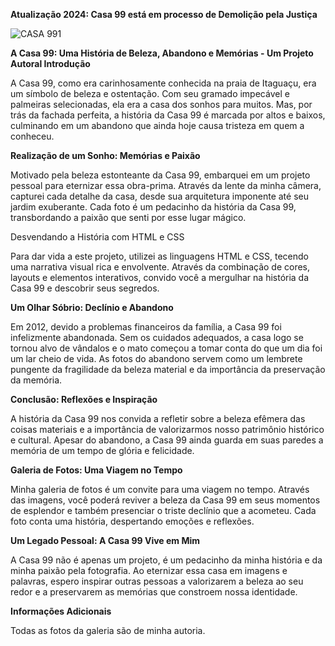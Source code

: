 **Atualização 2024: Casa 99 está em processo de Demolição pela Justiça**

![CASA 991](https://github.com/Costanza22/Casa-99/assets/81304267/a9edfa37-70f0-4431-80e7-11acb420d88c)



**A Casa 99: Uma História de Beleza, Abandono e Memórias - Um Projeto Autoral
Introdução**

A Casa 99, como era carinhosamente conhecida na praia de Itaguaçu, era um símbolo de beleza e ostentação. Com seu gramado impecável e palmeiras selecionadas, ela era a casa dos sonhos para muitos. Mas, por trás da fachada perfeita, a história da Casa 99 é marcada por altos e baixos, culminando em um abandono que ainda hoje causa tristeza em quem a conheceu.

**Realização de um Sonho: Memórias e Paixão**

Motivado pela beleza estonteante da Casa 99, embarquei em um projeto pessoal para eternizar essa obra-prima. Através da lente da minha câmera, capturei cada detalhe da casa, desde sua arquitetura imponente até seu jardim exuberante. Cada foto é um pedacinho da história da Casa 99, transbordando a paixão que senti por esse lugar mágico.

Desvendando a História com HTML e CSS

Para dar vida a este projeto, utilizei as linguagens HTML e CSS, tecendo uma narrativa visual rica e envolvente. Através da combinação de cores, layouts e elementos interativos, convido você a mergulhar na história da Casa 99 e descobrir seus segredos.

**Um Olhar Sóbrio: Declínio e Abandono**

Em 2012, devido a problemas financeiros da família, a Casa 99 foi infelizmente abandonada. Sem os cuidados adequados, a casa logo se tornou alvo de vândalos e o mato começou a tomar conta do que um dia foi um lar cheio de vida. As fotos do abandono servem como um lembrete pungente da fragilidade da beleza material e da importância da preservação da memória.

**Conclusão: Reflexões e Inspiração**

A história da Casa 99 nos convida a refletir sobre a beleza efêmera das coisas materiais e a importância de valorizarmos nosso patrimônio histórico e cultural. Apesar do abandono, a Casa 99 ainda guarda em suas paredes a memória de um tempo de glória e felicidade.

**Galeria de Fotos: Uma Viagem no Tempo**

Minha galeria de fotos é um convite para uma viagem no tempo. Através das imagens, você poderá reviver a beleza da Casa 99 em seus momentos de esplendor e também presenciar o triste declínio que a acometeu. Cada foto conta uma história, despertando emoções e reflexões.

**Um Legado Pessoal: A Casa 99 Vive em Mim**

A Casa 99 não é apenas um projeto, é um pedacinho da minha história e da minha paixão pela fotografia. Ao eternizar essa casa em imagens e palavras, espero inspirar outras pessoas a valorizarem a beleza ao seu redor e a preservarem as memórias que constroem nossa identidade.

**Informações Adicionais**

Todas as fotos da galeria são de minha autoria.
